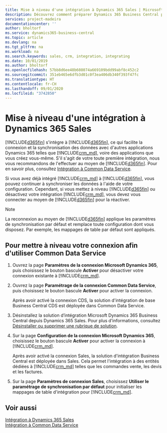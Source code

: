 ```yaml
---
title: Mise à niveau d'une intégration à Dynamics 365 Sales | Microsoft Docs
description: Découvrez comment préparer Dynamics 365 Business Central pour l'intégrer à Dynamics 365 Sales.
services: project-madeira
documentationcenter: ''
author: bholtorf
ms.service: dynamics365-business-central
ms.topic: article
ms.devlang: na
ms.tgt_pltfrm: na
ms.workload: na
ms.search.keywords: sales, crm, integration, integrating
ms.date: 10/01/2019
ms.author: bholtorf
ms.openlocfilehash: 57bb8d6ee48b608074a669109bdd99abf8c452c2
ms.sourcegitcommit: 351eb465e6dfb3d01c0f3ea406db340f393f47fc
ms.translationtype: HT
ms.contentlocale: fr-CH
ms.lasthandoff: 09/01/2020
ms.locfileid: "3742850"
---
```

# <a name="upgrading-an-integration-with-dynamics-365-sales"></a>Mise à niveau d'une intégration à Dynamics 365 Sales
[!INCLUDE[d365fin](includes/d365fin_md.md)] s'intègre à [!INCLUDE[d365fin](includes/cds_long_md.md)], ce qui facilite la connexion et la synchronisation des données avec d'autres applications Dynamics 365 telles que [!INCLUDE[crm_md](includes/crm_md.md)], voire des applications que vous créez vous-même. S'il s'agit de votre toute première intégration, nous vous recommandons de l'effectuer au moyen de [!INCLUDE[d365fin](includes/cds_long_md.md)]. Pour en savoir plus, consultez [Intégration à Common Data Service](admin-common-data-service.md).

Si vous avez déjà intégré [!INCLUDE[crm_md](includes/crm_md.md)] à [!INCLUDE[d365fin](includes/d365fin_md.md)], vous pouvez continuer à synchroniser les données à l'aide de votre configuration. Cependant, si vous mettez à niveau [!INCLUDE[d365fin](includes/d365fin_md.md)] ou désactivez votre intégration [!INCLUDE[crm_md](includes/crm_md.md)], vous devez vous connecter au moyen de [!INCLUDE[d365fin](includes/cds_long_md.md)] pour la réactiver. 

> [!NOTE]
> La reconnexion au moyen de [!INCLUDE[d365fin](includes/cds_long_md.md)] applique les paramètres de synchronisation par défaut et remplace toute configuration dont vous disposez. Par exemple, les mappages de table par défaut sont appliqués.

## <a name="to-upgrade-your-connection-to-use-common-data-service"></a>Pour mettre à niveau votre connexion afin d'utiliser Common Data Service
1. Ouvrez la page **Paramètres de la connexion Microsoft Dynamics 365**, puis choisissez le bouton bascule **Activer** pour désactiver votre connexion existante à [!INCLUDE[crm_md](includes/crm_md.md)].
2. Ouvrez la page **Paramétrage de la connexion Common Data Service**, puis choisissez le bouton bascule **Activer** pour activer la connexion.
  
   Après avoir activé la connexion CDS, la solution d'intégration de base Business Central CDS est déployée dans Common Data Service.
3. Désinstallez la solution d’intégration Microsoft Dynamics 365 Business Central depuis Dynamics 365 Sales. Pour plus d’informations, consultez [Désinstaller ou supprimer une rubrique de solution](/powerapps/developer/common-data-service/uninstall-delete-solution). 

4. Sur la page **Configuration de la connexion Microsoft Dynamics 365**, choisissez le bouton bascule **Activer** pour activer la connexion à [!INCLUDE[crm_md](includes/crm_md.md)].
  
   Après avoir activé la connexion Sales, la solution d'intégration Business Central est déployée dans Sales. Cela permet l'intégration à des entités dédiées à [!INCLUDE[crm_md](includes/crm_md.md)] telles que les commandes vente, les devis et les factures.
5. Sur la page **Paramètres de connexion Sales**, choisissez **Utiliser le paramétrage de synchronisation par défaut** pour initialiser les mappages de table d'intégration pour [!INCLUDE[crm_md](includes/crm_md.md)].

## <a name="see-also"></a>Voir aussi
[Intégration à Dynamics 365 Sales](admin-prepare-dynamics-365-for-sales-for-integration.md)  
[Intégration à Common Data Service](admin-common-data-service.md)
